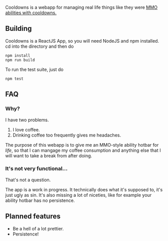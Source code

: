 Cooldowns is a webapp for managing real life things like they were [MMO abilities with cooldowns.](https://en.wikipedia.org/wiki/Glossary_of_video_game_terms#Cooldown)

## Building

Cooldowns is a ReactJS App, so you will need NodeJS and npm installed. cd into the directory and then do

```
npm install
npm run build
```

To run the test suite, just do

```
npm test
```

## FAQ

### Why?

I have two problems.

1. I love coffee.
1. Drinking coffee too frequently gives me headaches.

The purpose of this webapp is to give me an MMO-style ability hotbar for *life*, so that I can mangage my coffee consumption and anything else that I will want to take a break from after doing.

### It's not very functional...

That's not a question.

The app is a work in progress. It technically does what it's supposed to, it's just ugly as sin. It's also missing a lot of niceties, like for example your ability hotbar has no persistence.

## Planned features

* Be a hell of a lot prettier.
* Persistence!
